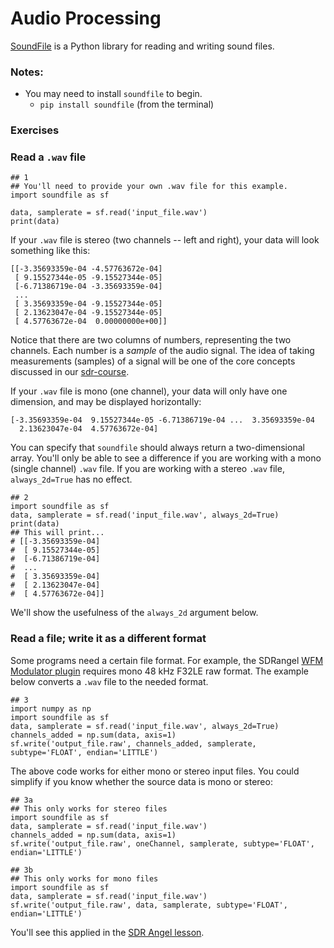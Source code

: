 # Audio Processing

[SoundFile](https://pysoundfile.readthedocs.io) is a Python library for reading and writing sound files.

### Notes: 
- You may need to install `soundfile` to begin.
  - `pip install soundfile` (from the terminal) 

### Exercises

### Read a `.wav` file

```python3
## 1
## You'll need to provide your own .wav file for this example.
import soundfile as sf

data, samplerate = sf.read('input_file.wav')
print(data)
```

If your `.wav` file is stereo (two channels -- left and right), your data will look something like this:

```
[[-3.35693359e-04 -4.57763672e-04]
 [ 9.15527344e-05 -9.15527344e-05]
 [-6.71386719e-04 -3.35693359e-04]
 ...
 [ 3.35693359e-04 -9.15527344e-05]
 [ 2.13623047e-04 -9.15527344e-05]
 [ 4.57763672e-04  0.00000000e+00]]
```

Notice that there are two columns of numbers, representing the two channels. Each number is a _sample_ of the audio signal. The idea of taking measurements (samples) of a signal will be one of the core concepts discussed in our [sdr-course](https://github.com/python-can-define-radio/sdr-course/).

If your `.wav` file is mono (one channel), your data will only have one dimension, and may be displayed horizontally:

```
[-3.35693359e-04  9.15527344e-05 -6.71386719e-04 ...  3.35693359e-04
  2.13623047e-04  4.57763672e-04]
```

You can specify that `soundfile` should always return a two-dimensional array. You'll only be able to see a difference if you are working with a mono (single channel) `.wav` file. If you are working with a stereo `.wav` file, `always_2d=True` has no effect.

```python3
## 2
import soundfile as sf
data, samplerate = sf.read('input_file.wav', always_2d=True)
print(data)
## This will print...
# [[-3.35693359e-04]
#  [ 9.15527344e-05]
#  [-6.71386719e-04]
#  ...
#  [ 3.35693359e-04]
#  [ 2.13623047e-04]
#  [ 4.57763672e-04]]
```

We'll show the usefulness of the `always_2d` argument below.

### Read a file; write it as a different format

Some programs need a certain file format. For example, the SDRangel [WFM Modulator plugin](https://github.com/f4exb/sdrangel/blob/master/plugins/channeltx/modwfm/readme.md) requires mono 48 kHz F32LE raw format. The example below converts a `.wav` file to the needed format.

```python3
## 3
import numpy as np
import soundfile as sf
data, samplerate = sf.read('input_file.wav', always_2d=True)
channels_added = np.sum(data, axis=1)
sf.write('output_file.raw', channels_added, samplerate, subtype='FLOAT', endian='LITTLE')
```

The above code works for either mono or stereo input files. You could simplify if you know whether the source data is mono or stereo:

```python3
## 3a
## This only works for stereo files
import soundfile as sf
data, samplerate = sf.read('input_file.wav')
channels_added = np.sum(data, axis=1)
sf.write('output_file.raw', oneChannel, samplerate, subtype='FLOAT', endian='LITTLE')

## 3b
## This only works for mono files
import soundfile as sf
data, samplerate = sf.read('input_file.wav')
sf.write('output_file.raw', data, samplerate, subtype='FLOAT', endian='LITTLE')
```

You'll see this applied in the [SDR Angel lesson](https://github.com/python-can-define-radio/sdr-course/blob/main/classroom_activities/Ch06_Applications/060_SDRangel.md).
